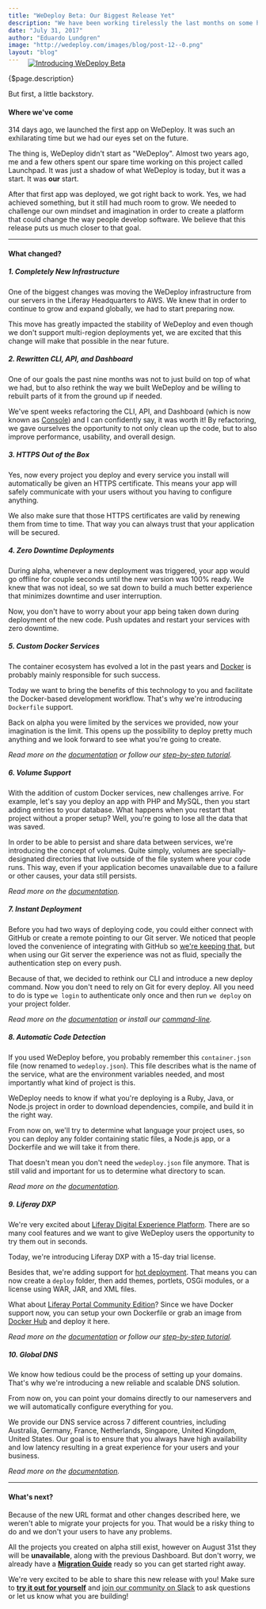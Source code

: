 ```yaml
---
title: "WeDeploy Beta: Our Biggest Release Yet"
description: "We have been working tirelessly the last months on some huge changes to WeDeploy, and today is the day we can finally tell you all about them."
date: "July 31, 2017"
author: "Eduardo Lundgren"
image: "http://wedeploy.com/images/blog/post-12--0.png"
layout: "blog"
---
```


<article>

<a href="https://console.wedeploy.com" target="_blank">
	<figure style="margin-top: -1.5rem">
		<img src="../images/blog/post-12--0.png" alt="Introducing WeDeploy Beta">
	</figure>
</a>

{$page.description}

But first, a little backstory.

#### Where we've come

314 days ago, we launched the first app on WeDeploy. It was such an exhilarating time but we had our eyes set on the future.

The thing is, WeDeploy didn't start as "WeDeploy". Almost two years ago, me and a few others spent our spare time working on this project called Launchpad. It was just a shadow of what WeDeploy is today, but it was a start. It was **our** start.

After that first app was deployed, we got right back to work. Yes, we had achieved something, but it still had much room to grow. We needed to challenge our own mindset and imagination in order to create a platform that could change the way people develop software. We believe that this release puts us much closer to that goal.

---

#### What changed?

##### 1. Completely New Infrastructure

One of the biggest changes was moving the WeDeploy infrastructure from our servers in the Liferay Headquarters to AWS. We knew that in order to continue to grow and expand globally, we had to start preparing now.

This move has greatly impacted the stability of WeDeploy and even though we don't support multi-region deployments yet, we are excited that this change will make that possible in the near future.

##### 2. Rewritten CLI, API, and Dashboard

One of our goals the past nine months was not to just build on top of what we had, but to also rethink the way we built WeDeploy and be willing to rebuilt parts of it from the ground up if needed.

We've spent weeks refactoring the CLI, API, and Dashboard (which is now known as [Console](https://console.wedeploy.com)) and I can confidently say, it was worth it! By refactoring, we gave ourselves the opportunity to not only clean up the code, but to also improve performance, usability, and overall design.

##### 3. HTTPS Out of the Box

Yes, now every project you deploy and every service you install will automatically be given an HTTPS certificate. This means your app will safely communicate with your users without you having to configure anything.

We also make sure that those HTTPS certificates are valid by renewing them from time to time. That way you can always trust that your application will be secured.

##### 4. Zero Downtime Deployments

During alpha, whenever a new deployment was triggered, your app would go offline for couple seconds until the new version was 100% ready. We knew that was not ideal, so we sat down to build a much better experience that minimizes downtime and user interruption.

Now, you don't have to worry about your app being taken down during deployment of the new code. Push updates and restart your services with zero downtime.

##### 5. Custom Docker Services

The container ecosystem has evolved a lot in the past years and [Docker](https://www.docker.com/) is probably mainly responsible for such success.

Today we want to bring the benefits of this technology to you and facilitate the Docker-based development workflow. That's why we're introducing `Dockerfile` support.

Back on alpha you were limited by the services we provided, now your imagination is the limit. This opens up the possibility to deploy pretty much anything and we look forward to see what you're going to create.

*Read more on the [documentation](/docs/deploy/deploying-docker.html) or follow our [step-by-step tutorial](/tutorials/docker/get-started.html).*

##### 6. Volume Support

With the addition of custom Docker services, new challenges arrive. For example, let's say you deploy an app with PHP and MySQL, then you start adding entries to your database. What happens when you restart that project without a proper setup? Well, you're going to lose all the data that was saved.

In order to be able to persist and share data between services, we're introducing the concept of volumes. Quite simply, volumes are specially-designated directories that live outside of the file system where your code runs. This way, even if your application becomes unavailable due to a failure or other causes, your data still persists.

*Read more on the [documentation](/docs/deploy/how-it-works.html).*

##### 7. Instant Deployment

Before you had two ways of deploying code, you could either connect with GitHub or create a remote pointing to our Git server. We noticed that people loved the convenience of integrating with GitHub so [we're keeping that](/docs/deploy/continuous-deployment.html), but when using our Git server the experience was not as fluid, specially the authentication step on every push.

Because of that, we decided to rethink our CLI and introduce a new deploy command. Now you don't need to rely on Git for every deploy. All you need to do is type `we login` to authenticate only once and then run `we deploy` on your project folder.

*Read more on the [documentation](/docs/deploy/instant-deployment.html) or install our [command-line](/docs/intro/using-the-command-line.html).*

##### 8. Automatic Code Detection

If you used WeDeploy before, you probably remember this `container.json` file (now renamed to `wedeploy.json`). This file describes what is the name of the service, what are the environment variables needed, and most importantly what kind of project is this.

WeDeploy needs to know if what you're deploying is a Ruby, Java, or Node.js project in order to download dependencies, compile, and build it in the right way.

From now on, we'll try to determine what language your project uses, so you can deploy any folder containing static files, a Node.js app, or a Dockerfile and we will take it from there.

That doesn't mean you don't need the `wedeploy.json` file anymore. That is still valid and important for us to determine what directory to scan.

*Read more on the [documentation](/docs/deploy/how-it-works.html).*

##### 9. Liferay DXP

We're very excited about [Liferay Digital Experience Platform](https://www.liferay.com/digital-experience-platform). There are so many cool features and we want to give WeDeploy users the opportunity to try them out in seconds.

Today, we're introducing Liferay DXP with a 15-day trial license.

Besides that, we're adding support for [hot deployment](https://dev.liferay.com/discover/portal/-/knowledge_base/7-0/installing-apps-manually). That means you can now create a `deploy` folder, then add themes, portlets, OSGi modules, or a license using WAR, JAR, and XML files.

What about [Liferay Portal Community Edition](https://web.liferay.com/community/liferay-projects/liferay-portal/overview)? Since we have Docker support now, you can setup your own Dockerfile or grab an image from [Docker Hub](https://hub.docker.com/r/liferay/portal/) and deploy it here.

*Read more on the [documentation](/docs/deploy/deploying-liferay.html) or follow our [step-by-step tutorial](/tutorials/liferay/get-started.html).*

##### 10. Global DNS

We know how tedious could be the process of setting up your domains. That's why we're introducing a new reliable and scalable DNS solution.

From now on, you can point your domains directly to our nameservers and we will automatically configure everything for you.

We provide our DNS service across 7 different countries, including Australia, Germany, France, Netherlands, Singapore, United Kingdom, United States. Our goal is to ensure that you always have high availability and low latency resulting in a great experience for your users and your business.

*Read more on the [documentation](/docs/intro/custom-domains.html).*

---

#### What's next?

Because of the new URL format and other changes described here, we weren't able to migrate your projects for you. That would be a risky thing to do and we don't your users to have any problems.

All the projects you created on alpha still exist, however on August 31st they will be **unavailable**, along with the previous Dashboard. But don't worry, we already have a **[Migration Guide](/blog/how-to-migrate-your-project-to-beta.html)** ready so you can get started right away.

We're very excited to be able to share this new release with you! Make sure to **[try it out for yourself](https://console.wedeploy.com)** and [join our community on Slack](https://chat.wedeploy.com) to ask questions or let us know what you are building!

</article>
